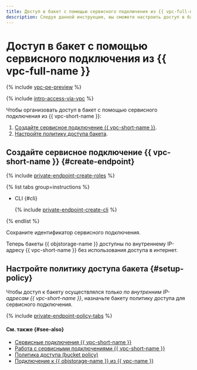 ```yaml
---
title: Доступ в бакет с помощью сервисного подключения из {{ vpc-full-name }}
description: Следуя данной инструкции, вы сможете настроить доступ в бакет с помощью сервисного подключения из {{ vpc-name }}.
---
```


# Доступ в бакет с помощью сервисного подключения из {{ vpc-full-name }}

{% include [vpc-pe-preview](../../../_includes/vpc/pe-preview.md) %}

{% include [intro-access-via-vpc](../../../_includes/storage/intro-access-via-vpc.md) %}

Чтобы организовать доступ в бакет с помощью сервисного подключения из {{ vpc-short-name }}:
1. [Создайте сервисное подключение {{ vpc-short-name }}](#create-endpoint).
1. [Настройте политику доступа бакета](#setup-policy).

## Создайте сервисное подключение {{ vpc-short-name }} {#create-endpoint}

{% include [private-endpoint-create-roles](../../../_includes/vpc/private-endpoint-create-roles.md) %}

{% list tabs group=instructions %}

- CLI {#cli}

  {% include [private-endpoint-create-cli](../../../_includes/vpc/private-endpoint-create-cli.md) %}

{% endlist %}

Сохраните идентификатор сервисного подключения.

Теперь бакеты {{ objstorage-name }} доступны по внутреннему IP-адресу {{ vpc-short-name }} без использования доступа в интернет.

## Настройте политику доступа бакета {#setup-policy}

Чтобы доступ к бакету осуществлялся _только по внутренним IP-адресам {{ vpc-short-name }}_, назначьте бакету политику доступа для сервисного подключения.

{% include [private-endpoint-policy-tabs](../../../_includes/storage/private-endpoint-policy-tabs.md) %}

#### См. также {#see-also}

* [Сервисные подключения {{ vpc-short-name }}](../../../vpc/concepts/private-endpoint.md)
* [Работа с сервисными подключениями {{ vpc-short-name }}](../../../vpc/operations/index.md#private-endpoint)
* [Политика доступа (bucket policy)](../../../storage/concepts/policy.md)
* [Подключение к {{ objstorage-name }} из {{ vpc-name }}](../../../storage/tutorials/storage-vpc-access.md)
